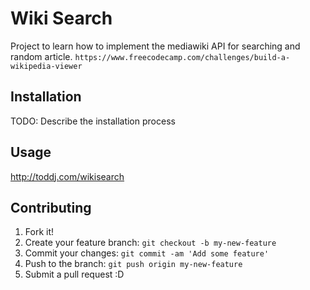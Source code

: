 # Wiki Search

Project to learn how to implement the mediawiki API for searching and random article.
`https://www.freecodecamp.com/challenges/build-a-wikipedia-viewer`


## Installation

TODO: Describe the installation process

## Usage

http://toddj.com/wikisearch

## Contributing

1. Fork it!
2. Create your feature branch: `git checkout -b my-new-feature`
3. Commit your changes: `git commit -am 'Add some feature'`
4. Push to the branch: `git push origin my-new-feature`
5. Submit a pull request :D
